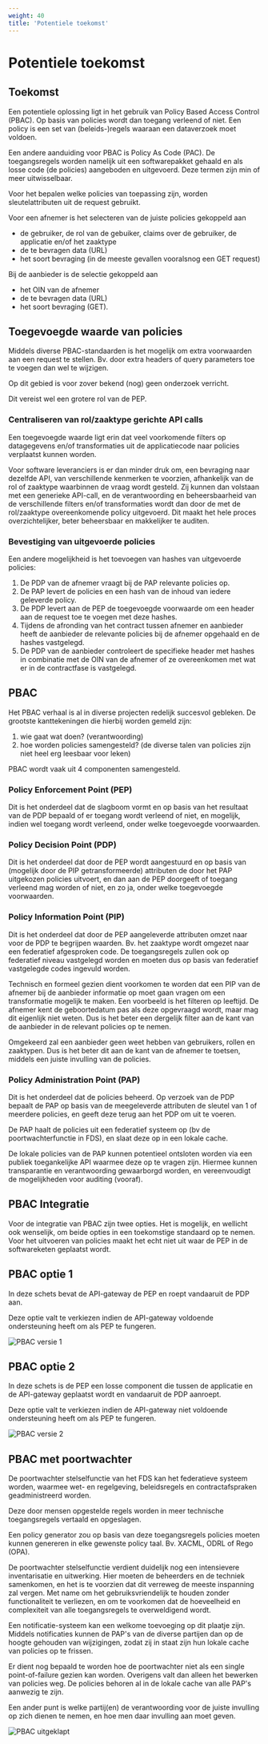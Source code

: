 ```yaml
---
weight: 40
title: 'Potentiele toekomst'
---
```


# Potentiele toekomst

## Toekomst

Een potentiele oplossing ligt in het gebruik van Policy Based Access Control (PBAC).
Op basis van policies wordt dan toegang verleend of niet.
Een policy is een set van (beleids-)regels waaraan een dataverzoek moet voldoen.

Een andere aanduiding voor PBAC is Policy As Code (PAC).
De toegangsregels worden namelijk uit een softwarepakket gehaald en als losse code (de policies) aangeboden en uitgevoerd.
Deze termen zijn min of meer uitwisselbaar.

Voor het bepalen welke policies van toepassing zijn, worden sleutelattributen uit de request gebruikt.

Voor een afnemer is het selecteren van de juiste policies gekoppeld aan
- de gebruiker, de rol van de gebuiker, claims over de gebruiker, de applicatie en/of het zaaktype
- de te bevragen data (URL)
- het soort bevraging (in de meeste gevallen vooralsnog een GET request)

Bij de aanbieder is de selectie gekoppeld aan
- het OIN van de afnemer
- de te bevragen data (URL)
- het soort bevraging (GET).

## Toegevoegde waarde van policies

Middels diverse PBAC-standaarden is het mogelijk om extra voorwaarden aan een request te stellen.
Bv. door extra headers of query parameters toe te voegen dan wel te wijzigen.

Op dit gebied is voor zover bekend (nog) geen onderzoek verricht.

Dit vereist wel een grotere rol van de PEP.

### Centraliseren van rol/zaaktype gerichte API calls 

Een toegevoegde waarde ligt erin dat veel voorkomende filters op datagegevens en/of transformaties uit de applicatiecode naar policies verplaatst kunnen worden.

Voor software leveranciers is er dan minder druk om, een bevraging naar dezelfde API, van verschillende kenmerken te voorzien, afhankelijk van de rol of zaaktype waarbinnen de vraag wordt gesteld.
Zij kunnen dan volstaan met een generieke API-call, en de verantwoording en beheersbaarheid van de verschillende filters en/of transformaties wordt dan door de met de rol/zaaktype overeenkomende policy uitgevoerd.
Dit maakt het hele proces overzichtelijker, beter beheersbaar en makkelijker te auditen.

### Bevestiging van uitgevoerde policies

Een andere mogelijkheid is het toevoegen van hashes van uitgevoerde policies:
1. De PDP van de afnemer vraagt bij de PAP relevante policies op.
2. De PAP levert de policies en een hash van de inhoud van iedere geleverde policy.
3. De PDP levert aan de PEP de toegevoegde voorwaarde om een header aan de request toe te voegen met deze hashes.
4. Tijdens de afronding van het contract tussen afnemer en aanbieder heeft de aanbieder de relevante policies bij de afnemer opgehaald en de hashes vastgelegd.
5. De PDP van de aanbieder controleert de specifieke header met hashes in combinatie met de OIN van de afnemer of ze overeenkomen met wat er in de contractfase is vastgelegd.

## PBAC

Het PBAC verhaal is al in diverse projecten redelijk succesvol gebleken.
De grootste kanttekeningen die hierbij worden gemeld zijn:
1. wie gaat wat doen? (verantwoording)
2. hoe worden policies samengesteld? (de diverse talen van policies zijn niet heel erg leesbaar voor leken)

PBAC wordt vaak uit 4 componenten samengesteld.

### Policy Enforcement Point (PEP)

Dit is het onderdeel dat de slagboom vormt en op basis van het resultaat van de PDP bepaald of er toegang wordt verleend of niet, 
en mogelijk, indien wel toegang wordt verleend, onder welke toegevoegde voorwaarden.

### Policy Decision Point (PDP)

Dit is het onderdeel dat door de PEP wordt aangestuurd en op basis van (mogelijk door de PIP getransformeerde) attributen de door het PAP uitgekozen policies uitvoert,
en dan aan de PEP doorgeeft of toegang verleend mag worden of niet, en zo ja, onder welke toegevoegde voorwaarden.

### Policy Information Point (PIP)

Dit is het onderdeel dat door de PEP aangeleverde attributen omzet naar voor de PDP te begrijpen waarden.
Bv. het zaaktype wordt omgezet naar een federatief afgesproken code.
De toegangsregels zullen ook op federatief niveau vastgelegd worden en moeten dus op basis van federatief vastgelegde codes ingevuld worden.

Technisch en formeel gezien dient voorkomen te worden dat een PIP van de afnemer bij de aanbieder informatie op moet gaan vragen om een transformatie mogelijk te maken.
Een voorbeeld is het filteren op leeftijd. De afnemer kent de geboortedatum pas als deze opgevraagd wordt, maar mag dit eigenlijk niet weten.
Dus is het beter een dergelijk filter aan de kant van de aanbieder in de relevant policies op te nemen.

Omgekeerd zal een aanbieder geen weet hebben van gebruikers, rollen en zaaktypen. 
Dus is het beter dit aan de kant van de afnemer te toetsen, middels een juiste invulling van de policies.

### Policy Administration Point (PAP)

Dit is het onderdeel dat de policies beheerd.
Op verzoek van de PDP bepaalt de PAP op basis van de meegeleverde attributen de sleutel van 1 of meerdere policies,
en geeft deze terug aan het PDP om uit te voeren.

De PAP haalt de policies uit een federatief systeem op (bv de poortwachterfunctie in FDS),
en slaat deze op in een lokale cache.

De lokale policies van de PAP kunnen potentieel ontsloten worden via een publiek toegankelijke API waarmee deze op te vragen zijn.
Hiermee kunnen transparantie en verantwoording gewaarborgd worden, en vereenvoudigt de mogelijkheden voor auditing (vooraf).

## PBAC Integratie

Voor de integratie van PBAC zijn twee opties.
Het is mogelijk, en wellicht ook wenselijk, om beide opties in een toekomstige standaard op te nemen.
Voor het uitvoeren van policies maakt het echt niet uit waar de PEP in de softwareketen geplaatst wordt.

## PBAC optie 1

In deze schets bevat de API-gateway de PEP en roept vandaaruit de PDP aan.

Deze optie valt te verkiezen indien de API-gateway voldoende ondersteuning heeft om als PEP te fungeren.

![PBAC versie 1](/architecture/modern-auth-pbac1.png)

## PBAC optie 2

In deze schets is de PEP een losse component die tussen de applicatie en de API-gateway geplaatst wordt en vandaaruit de PDP aanroept.

Deze optie valt te verkiezen indien de API-gateway niet voldoende ondersteuning heeft om als PEP te fungeren.

![PBAC versie 2](/architecture/modern-auth-pbac2.png)

## PBAC met poortwachter

De poortwachter stelselfunctie van het FDS kan het federatieve systeem worden,
waarmee wet- en regelgeving, beleidsregels en contractafspraken geadministreerd worden.

Deze door mensen opgestelde regels worden in meer technische toegangsregels vertaald en opgeslagen.

Een policy generator zou op basis van deze toegangsregels policies moeten kunnen genereren in elke gewenste policy taal.
Bv. XACML, ODRL of Rego (OPA).

De poortwachter stelselfunctie verdient duidelijk nog een intensievere inventarisatie en uitwerking.
Hier moeten de beheerders en de techniek samenkomen, 
en het is te voorzien dat dit verreweg de meeste inspanning zal vergen.
Met name om het gebruiksvriendelijk te houden zonder functionaliteit te verliezen,
en om te voorkomen dat de hoeveelheid en complexiteit van alle toegangsregels te overweldigend wordt.

Een notificatie-systeem kan een welkome toevoeging op dit plaatje zijn.
Middels notificaties kunnen de PAP's van de diverse partijen dan op de hoogte gehouden van wijzigingen,
zodat zij in staat zijn hun lokale cache van policies op te frissen.

Er dient nog bepaald te worden hoe de poortwachter niet als een single point-of-failure gezien kan worden.
Overigens valt dan alleen het bewerken van policies weg.
De policies behoren al in de lokale cache van alle PAP's aanwezig te zijn.

Een ander punt is welke partij(en) de verantwoording voor de juiste invulling op zich dienen te nemen,
en hoe men daar invulling aan moet geven.

![PBAC uitgeklapt](/architecture/pbac1-poortwachter.png)
